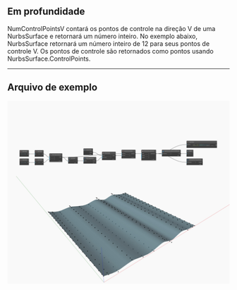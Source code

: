 ## Em profundidade
NumControlPointsV contará os pontos de controle na direção V de uma NurbsSurface e retornará um número inteiro. No exemplo abaixo, NurbsSurface retornará um número inteiro de 12 para seus pontos de controle V. Os pontos de controle são retornados como pontos usando NurbsSurface.ControlPoints.
___
## Arquivo de exemplo

![NumControlPointsV](./Autodesk.DesignScript.Geometry.NurbsSurface.NumControlPointsV_img.jpg)

